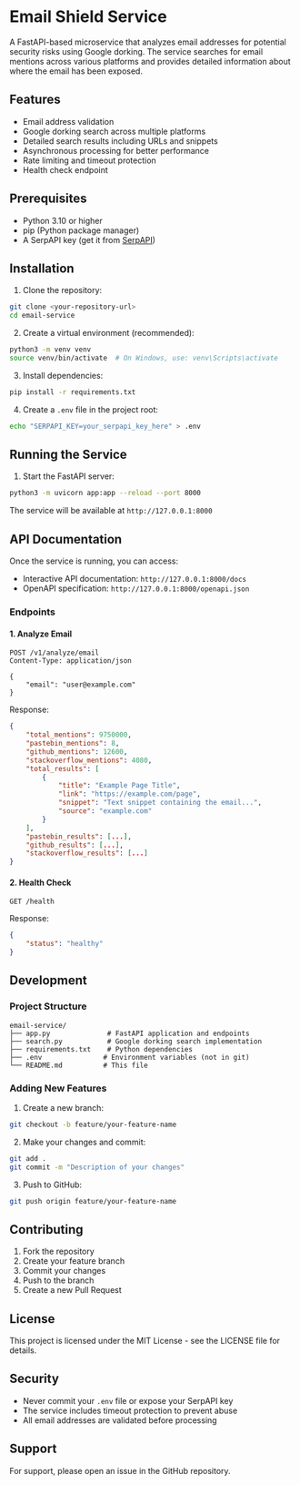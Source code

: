 # Email Shield Service

A FastAPI-based microservice that analyzes email addresses for potential security risks using Google dorking. The service searches for email mentions across various platforms and provides detailed information about where the email has been exposed.

## Features

- Email address validation
- Google dorking search across multiple platforms
- Detailed search results including URLs and snippets
- Asynchronous processing for better performance
- Rate limiting and timeout protection
- Health check endpoint

## Prerequisites

- Python 3.10 or higher
- pip (Python package manager)
- A SerpAPI key (get it from [SerpAPI](https://serpapi.com/))

## Installation

1. Clone the repository:
```bash
git clone <your-repository-url>
cd email-service
```

2. Create a virtual environment (recommended):
```bash
python3 -m venv venv
source venv/bin/activate  # On Windows, use: venv\Scripts\activate
```

3. Install dependencies:
```bash
pip install -r requirements.txt
```

4. Create a `.env` file in the project root:
```bash
echo "SERPAPI_KEY=your_serpapi_key_here" > .env
```

## Running the Service

1. Start the FastAPI server:
```bash
python3 -m uvicorn app:app --reload --port 8000
```

The service will be available at `http://127.0.0.1:8000`

## API Documentation

Once the service is running, you can access:
- Interactive API documentation: `http://127.0.0.1:8000/docs`
- OpenAPI specification: `http://127.0.0.1:8000/openapi.json`

### Endpoints

#### 1. Analyze Email
```http
POST /v1/analyze/email
Content-Type: application/json

{
    "email": "user@example.com"
}
```

Response:
```json
{
    "total_mentions": 9750000,
    "pastebin_mentions": 8,
    "github_mentions": 12600,
    "stackoverflow_mentions": 4080,
    "total_results": [
        {
            "title": "Example Page Title",
            "link": "https://example.com/page",
            "snippet": "Text snippet containing the email...",
            "source": "example.com"
        }
    ],
    "pastebin_results": [...],
    "github_results": [...],
    "stackoverflow_results": [...]
}
```

#### 2. Health Check
```http
GET /health
```

Response:
```json
{
    "status": "healthy"
}
```

## Development

### Project Structure
```
email-service/
├── app.py              # FastAPI application and endpoints
├── search.py           # Google dorking search implementation
├── requirements.txt    # Python dependencies
├── .env               # Environment variables (not in git)
└── README.md          # This file
```

### Adding New Features

1. Create a new branch:
```bash
git checkout -b feature/your-feature-name
```

2. Make your changes and commit:
```bash
git add .
git commit -m "Description of your changes"
```

3. Push to GitHub:
```bash
git push origin feature/your-feature-name
```

## Contributing

1. Fork the repository
2. Create your feature branch
3. Commit your changes
4. Push to the branch
5. Create a new Pull Request

## License

This project is licensed under the MIT License - see the LICENSE file for details.

## Security

- Never commit your `.env` file or expose your SerpAPI key
- The service includes timeout protection to prevent abuse
- All email addresses are validated before processing

## Support

For support, please open an issue in the GitHub repository. 